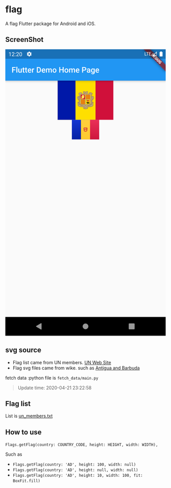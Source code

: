# flag

A flag Flutter package for Android and iOS.

## ScreenShot
![Screenshot](./github/image.png)

## svg source
* Flag list came from UN members. [UN Web Site](https://www.un.org/en/member-states/index.html) 
* Flag svg files came from wike. such as [Antigua and Barbuda](https://commons.wikimedia.org/wiki/File:Flag_of_Antigua_and_Barbuda.svg)

fetch data :python file is `fetch_data/main.py`

> Update time: 2020-04-21 23:22:58

## Flag list

List is [un_members.txt](./un_members.txt)

## How to use

`Flags.getFlag(country: COUNTRY_CODE, height: HEIGHT, width: WIDTH),`

Such as
* `Flags.getFlag(country: 'AD', height: 100, width: null)`
* `Flags.getFlag(country: 'AD', height: null, width: null)`
* `Flags.getFlag(country: 'AD', height: 10, width: 100, fit: BoxFit.fill)`
